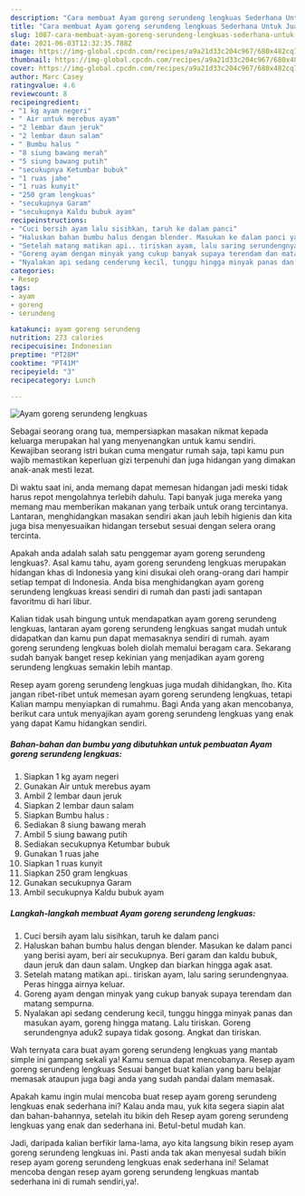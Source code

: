 ```yaml
---
description: "Cara membuat Ayam goreng serundeng lengkuas Sederhana Untuk Jualan"
title: "Cara membuat Ayam goreng serundeng lengkuas Sederhana Untuk Jualan"
slug: 1087-cara-membuat-ayam-goreng-serundeng-lengkuas-sederhana-untuk-jualan
date: 2021-06-03T12:32:35.788Z
image: https://img-global.cpcdn.com/recipes/a9a21d33c204c967/680x482cq70/ayam-goreng-serundeng-lengkuas-foto-resep-utama.jpg
thumbnail: https://img-global.cpcdn.com/recipes/a9a21d33c204c967/680x482cq70/ayam-goreng-serundeng-lengkuas-foto-resep-utama.jpg
cover: https://img-global.cpcdn.com/recipes/a9a21d33c204c967/680x482cq70/ayam-goreng-serundeng-lengkuas-foto-resep-utama.jpg
author: Marc Casey
ratingvalue: 4.6
reviewcount: 8
recipeingredient:
- "1 kg ayam negeri"
- " Air untuk merebus ayam"
- "2 lembar daun jeruk"
- "2 lembar daun salam"
- " Bumbu halus "
- "8 siung bawang merah"
- "5 siung bawang putih"
- "secukupnya Ketumbar bubuk"
- "1 ruas jahe"
- "1 ruas kunyit"
- "250 gram lengkuas"
- "secukupnya Garam"
- "secukupnya Kaldu bubuk ayam"
recipeinstructions:
- "Cuci bersih ayam lalu sisihkan, taruh ke dalam panci"
- "Haluskan bahan bumbu halus dengan blender. Masukan ke dalam panci yang berisi ayam, beri air secukupnya. Beri garam dan kaldu bubuk, daun jeruk dan daun salam. Ungkep dan biarkan hingga agak asat."
- "Setelah matang matikan api.. tiriskan ayam, lalu saring serundengnyaa. Peras hingga airnya keluar."
- "Goreng ayam dengan minyak yang cukup banyak supaya terendam dan matang sempurna."
- "Nyalakan api sedang cenderung kecil, tunggu hingga minyak panas dan masukan ayam, goreng hingga matang. Lalu tiriskan. Goreng serundengnya aduk2 supaya tidak gosong. Angkat dan tiriskan."
categories:
- Resep
tags:
- ayam
- goreng
- serundeng

katakunci: ayam goreng serundeng 
nutrition: 273 calories
recipecuisine: Indonesian
preptime: "PT28M"
cooktime: "PT41M"
recipeyield: "3"
recipecategory: Lunch

---
```



![Ayam goreng serundeng lengkuas](https://img-global.cpcdn.com/recipes/a9a21d33c204c967/680x482cq70/ayam-goreng-serundeng-lengkuas-foto-resep-utama.jpg)

Sebagai seorang orang tua, mempersiapkan masakan nikmat kepada keluarga merupakan hal yang menyenangkan untuk kamu sendiri. Kewajiban seorang istri bukan cuma mengatur rumah saja, tapi kamu pun wajib memastikan keperluan gizi terpenuhi dan juga hidangan yang dimakan anak-anak mesti lezat.

Di waktu  saat ini, anda memang dapat memesan hidangan jadi meski tidak harus repot mengolahnya terlebih dahulu. Tapi banyak juga mereka yang memang mau memberikan makanan yang terbaik untuk orang tercintanya. Lantaran, menghidangkan masakan sendiri akan jauh lebih higienis dan kita juga bisa menyesuaikan hidangan tersebut sesuai dengan selera orang tercinta. 



Apakah anda adalah salah satu penggemar ayam goreng serundeng lengkuas?. Asal kamu tahu, ayam goreng serundeng lengkuas merupakan hidangan khas di Indonesia yang kini disukai oleh orang-orang dari hampir setiap tempat di Indonesia. Anda bisa menghidangkan ayam goreng serundeng lengkuas kreasi sendiri di rumah dan pasti jadi santapan favoritmu di hari libur.

Kalian tidak usah bingung untuk mendapatkan ayam goreng serundeng lengkuas, lantaran ayam goreng serundeng lengkuas sangat mudah untuk didapatkan dan kamu pun dapat memasaknya sendiri di rumah. ayam goreng serundeng lengkuas boleh diolah memalui beragam cara. Sekarang sudah banyak banget resep kekinian yang menjadikan ayam goreng serundeng lengkuas semakin lebih mantap.

Resep ayam goreng serundeng lengkuas juga mudah dihidangkan, lho. Kita jangan ribet-ribet untuk memesan ayam goreng serundeng lengkuas, tetapi Kalian mampu menyiapkan di rumahmu. Bagi Anda yang akan mencobanya, berikut cara untuk menyajikan ayam goreng serundeng lengkuas yang enak yang dapat Kamu hidangkan sendiri.

<!--inarticleads1-->

##### Bahan-bahan dan bumbu yang dibutuhkan untuk pembuatan Ayam goreng serundeng lengkuas:

1. Siapkan 1 kg ayam negeri
1. Gunakan  Air untuk merebus ayam
1. Ambil 2 lembar daun jeruk
1. Siapkan 2 lembar daun salam
1. Siapkan  Bumbu halus :
1. Sediakan 8 siung bawang merah
1. Ambil 5 siung bawang putih
1. Sediakan secukupnya Ketumbar bubuk
1. Gunakan 1 ruas jahe
1. Siapkan 1 ruas kunyit
1. Siapkan 250 gram lengkuas
1. Gunakan secukupnya Garam
1. Ambil secukupnya Kaldu bubuk ayam




<!--inarticleads2-->

##### Langkah-langkah membuat Ayam goreng serundeng lengkuas:

1. Cuci bersih ayam lalu sisihkan, taruh ke dalam panci
1. Haluskan bahan bumbu halus dengan blender. Masukan ke dalam panci yang berisi ayam, beri air secukupnya. Beri garam dan kaldu bubuk, daun jeruk dan daun salam. Ungkep dan biarkan hingga agak asat.
1. Setelah matang matikan api.. tiriskan ayam, lalu saring serundengnyaa. Peras hingga airnya keluar.
1. Goreng ayam dengan minyak yang cukup banyak supaya terendam dan matang sempurna.
1. Nyalakan api sedang cenderung kecil, tunggu hingga minyak panas dan masukan ayam, goreng hingga matang. Lalu tiriskan. Goreng serundengnya aduk2 supaya tidak gosong. Angkat dan tiriskan.




Wah ternyata cara buat ayam goreng serundeng lengkuas yang mantab simple ini gampang sekali ya! Kamu semua dapat mencobanya. Resep ayam goreng serundeng lengkuas Sesuai banget buat kalian yang baru belajar memasak ataupun juga bagi anda yang sudah pandai dalam memasak.

Apakah kamu ingin mulai mencoba buat resep ayam goreng serundeng lengkuas enak sederhana ini? Kalau anda mau, yuk kita segera siapin alat dan bahan-bahannya, setelah itu bikin deh Resep ayam goreng serundeng lengkuas yang enak dan sederhana ini. Betul-betul mudah kan. 

Jadi, daripada kalian berfikir lama-lama, ayo kita langsung bikin resep ayam goreng serundeng lengkuas ini. Pasti anda tak akan menyesal sudah bikin resep ayam goreng serundeng lengkuas enak sederhana ini! Selamat mencoba dengan resep ayam goreng serundeng lengkuas mantab sederhana ini di rumah sendiri,ya!.

